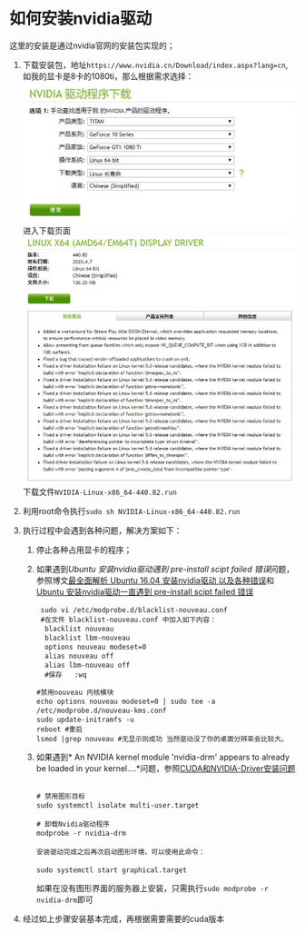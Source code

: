 # 如何安装nvidia驱动
这里的安装是通过nvidia官网的安装包实现的；

1. 下载安装包，地址`https://www.nvidia.cn/Download/index.aspx?lang=cn`,如我的显卡是8卡的1080ti，那么根据需求选择：
![nvidia驱动下载](./如何安装nvidia驱动/download1.JPG)
进入下载页面
![nvidia驱动下载](./如何安装nvidia驱动/download2.JPG)
下载文件`NVIDIA-Linux-x86_64-440.82.run`

2. 利用root命令执行`sudo sh NVIDIA-Linux-x86_64-440.82.run`

3. 执行过程中会遇到各种问题，解决方案如下：
	1. 停止各种占用显卡的程序；
	2. 如果遇到*Ubuntu 安装nvidia驱动遇到 pre-install scipt failed 错误*问题， 参照博文[最全面解析 Ubuntu 16.04 安装nvidia驱动 以及各种错误](https://blog.csdn.net/u014561933/article/details/79958017)和[Ubuntu 安装nvidia驱动一直遇到 pre-install scipt failed 错误](https://blog.csdn.net/u014561933/article/details/79958130)
		```
		 sudo vi /etc/modprobe.d/blacklist-nouveau.conf 
		 #在文件 blacklist-nouveau.conf 中加入如下内容：
		  blacklist nouveau
		  blacklist lbm-nouveau
		  options nouveau modeset=0
		  alias nouveau off
		  alias lbm-nouveau off
		  #保存   :wq

		```
		```
		#禁用nouveau 内核模块
		echo options nouveau modeset=0 | sudo tee -a /etc/modprobe.d/nouveau-kms.conf
		sudo update-initramfs -u
		reboot #重启
		lsmod |grep nouveau #无显示则成功 当然驱动没了你的桌面分辨率会比较大。
		```
		
	3. 如果遇到* An NVIDIA kernel module 'nvidia-drm' appears to already be loaded in your kernel....*问题，参照[CUDA和NVIDIA-Driver安装问题](https://blog.csdn.net/xcls2010/article/details/89641853)
		```
		
		# 禁用图形目标
		sudo systemctl isolate multi-user.target
		 
		# 卸载Nvidia驱动程序
		modprobe -r nvidia-drm
		 
		安装驱动完成之后再次启动图形环境，可以使用此命令：
		 
		sudo systemctl start graphical.target

		```
		如果在没有图形界面的服务器上安装，只需执行`sudo modprobe -r nvidia-drm`即可
		
4. 经过如上步骤安装基本完成，再根据需要需要的cuda版本
		
	
